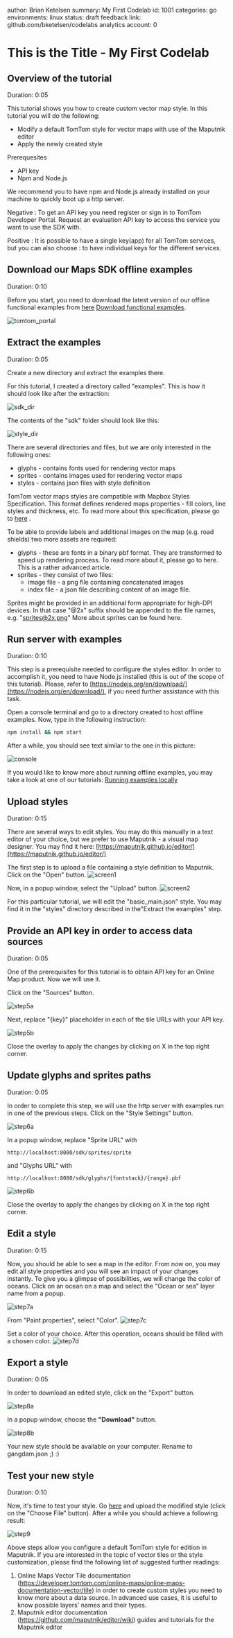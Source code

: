 author:            Brian Ketelsen
summary:           My First Codelab
id:                1001
categories:        go
environments:      linux
status:            draft
feedback link:     github.com/bketelsen/codelabs
analytics account: 0

# This is the Title - My First Codelab

## Overview of the tutorial
Duration: 0:05

This tutorial shows you how to create custom vector map style. In this tutorial you will do the following: 

* Modify a default TomTom style for vector maps with use of the Maputnik editor 
* Apply the newly created style 

Prerequesites

* API key
* Npm and Node.js

We recommend you to have npm and Node.js already installed on your machine to quickly boot up a http server.

Negative
: To get an API key you need register or sign in to TomTom Developer Portal. Request an evaluation API key to access the service you want to use the SDK with. 

Positive
: It is possible to have a single key(app) for all TomTom services, but you can also  choose : to have individual keys for the different services.

## Download our Maps SDK offline examples
Duration: 0:10

Before you start, you need to download the latest version of our offline functional examples from [here](https://developer.tomtom.com/maps-sdk-web/downloads) [Download functional examples](https://api.tomtom.com/maps-sdk-js/4.23.3/jssdk-4.23.3-distribution-vector.zip).

![tomtom_portal](https://s3-eu-west-1.amazonaws.com/released-artifacts-3.x/assets/tutorial_images/creating-styles/step1.png)

## Extract the examples
Duration: 0:05

Create a new directory and extract the examples there.

For this tutorial, I created a directory called "examples". This is how it should look like after the extraction:

![sdk_dir](https://s3-eu-west-1.amazonaws.com/released-artifacts-3.x/assets/tutorial_images/creating-styles/step2a.png)

The contents of the "sdk" folder should look like this:

![style_dir](https://s3-eu-west-1.amazonaws.com/released-artifacts-3.x/assets/tutorial_images/creating-styles/step2b.png)

There are several directories and files, but we are only interested in the following ones:

* glyphs - contains fonts used for rendering vector maps
* sprites - contains images used for rendering vector maps
* styles - contains json files with style definition

TomTom vector maps styles are compatible with Mapbox Styles Specification. This format defines rendered maps properties - fill colors, line styles and thickness, etc. To read more about this specification, please go to [here](https://www.mapbox.com/mapbox-gl-js/style-spec/) .

To be able to provide labels and additional images on the map (e.g. road shields) two more assets are required:

* glyphs - these are fonts in a binary pbf format. They are transformed to speed up rendering process. To read more about it, please go to here. This is a rather advanced article.
* sprites - they consist of two files:
  - image file - a png file containing concatenated images
  - index file - a json file describing content of an image file. 

Sprites might be provided in an additional form appropriate for high-DPI devices. In that case "@2x" suffix should be appended to the file names, e.g. "sprites@2x.png"
More about sprites can be found here.

## Run server with examples
Duration: 0:10

This step is a prerequisite needed to configure the styles editor. In order to accomplish it, you need to have Node.js installed (this is out of the scope of this tutorial). Please, refer to [https://nodejs.org/en/download/](https://nodejs.org/en/download/), if you need further assistance with this task.  

Open a console terminal and go to a directory created to host offline examples. Now, type in the following instruction:

``` bash
npm install && npm start
```

After a while, you should see text similar to the one in this picture:

![console](https://s3-eu-west-1.amazonaws.com/released-artifacts-3.x/assets/tutorial_images/creating-styles/step3.png)

If you would like to know more about running offline examples, you may take a look at one of our tutorials: [Running examples locally](https://developer.tomtom.com/maps-sdk-web/tutorials-basics/running-examples-locally)

## Upload styles
Duration: 0:15

There are several ways to edit styles. You may do this manually in a text editor of your choice, but we prefer to use Maputnik - a visual map designer. You may find it here: [https://maputnik.github.io/editor/](https://maputnik.github.io/editor/)

The first step is to upload a file containing a style definition to Maputnik. Click on the "Open" button.
![screen1](https://s3-eu-west-1.amazonaws.com/released-artifacts-3.x/assets/tutorial_images/creating-styles/step4a.png)

Now, in a popup window, select the "Upload" button.
![screen2](https://s3-eu-west-1.amazonaws.com/released-artifacts-3.x/assets/tutorial_images/creating-styles/step4b.png)

For this particular tutorial, we will edit the "basic_main.json" style. You may find it in the "styles" directory described in the"Extract the examples" step.

## Provide an API key in order to access data sources
Duration: 0:05

One of the prerequisites for this tutorial is to obtain API key for an Online Map product. Now we will use it.
  
Click on the "Sources" button.

![step5a](https://s3-eu-west-1.amazonaws.com/released-artifacts-3.x/assets/tutorial_images/creating-styles/step5a.png)

Next, replace "{key}" placeholder in each of the tile URLs with your API key.

![step5b](https://s3-eu-west-1.amazonaws.com/released-artifacts-3.x/assets/tutorial_images/creating-styles/step5b.png)

Close the overlay to apply the changes by clicking on X in the top right corner.

## Update glyphs and sprites paths
Duration: 0:05

In order to complete this step, we will use the http server with examples run in one of the previous steps. Click on the "Style Settings" button.

![step6a](https://s3-eu-west-1.amazonaws.com/released-artifacts-3.x/assets/tutorial_images/creating-styles/step6a.png)

In a popup window, replace "Sprite URL" with

```
http://localhost:8080/sdk/sprites/sprite
```

and "Glyphs URL" with

```
http://localhost:8080/sdk/glyphs/{fontstack}/{range}.pbf
```

![step6b](https://s3-eu-west-1.amazonaws.com/released-artifacts-3.x/assets/tutorial_images/creating-styles/step6b.png)

Close the overlay to apply the changes by clicking on X in the top right corner.

## Edit a style
Duration: 0:15

Now, you should be able to see a map in the editor. From now on, you may edit all style properties and you will see an impact of your changes instantly. To give you a glimpse of possibilities, we will change the color of oceans. Click on an ocean on a map and select the "Ocean or sea" layer name from a popup.

![step7a](https://s3-eu-west-1.amazonaws.com/released-artifacts-3.x/assets/tutorial_images/creating-styles/step7a.png)

From "Paint properties", select "Color".
![step7c](https://s3-eu-west-1.amazonaws.com/released-artifacts-3.x/assets/tutorial_images/creating-styles/step7c.png)

Set a color of your choice. After this operation, oceans should be filled with a chosen color.
![step7d](https://s3-eu-west-1.amazonaws.com/released-artifacts-3.x/assets/tutorial_images/creating-styles/step7d.png)

## Export a style
Duration: 0:05

In order to download an edited style, click on the "Export" button.

![step8a](https://s3-eu-west-1.amazonaws.com/released-artifacts-3.x/assets/tutorial_images/creating-styles/step8a.png)

In a popup window, choose the **"Download"** button.

![step8b](https://s3-eu-west-1.amazonaws.com/released-artifacts-3.x/assets/tutorial_images/creating-styles/step8b.png)

Your new style should be available on your computer. Rename to gangdam.json ;) :) 

## Test your new style
Duration: 0:10

Now, it's time to test your style. Go [here](https://developer.tomtom.com/maps-sdk-web/functional-examples#vector-map-style-altering) and upload the modified style (click on the "Choose File" button). After a while you should achieve a following result:


![step9](https://image.ibb.co/b1pFAS/gangdam.png)

Above steps allow you configure a default TomTom style for edition in Maputnik. If you are interested in the topic of vector tiles or the style customization, please find the following list of suggested further readings:

1. Online Maps Vector Tile documentation (https://developer.tomtom.com/online-maps/online-maps-documentation-vector/tile) in order to create custom styles you need to know more about a data source. In advanced use cases, it is useful to know possible layers' names and their types.
2. Maputnik editor documentation (https://github.com/maputnik/editor/wiki) guides and tutorials for the Maputnik editor




